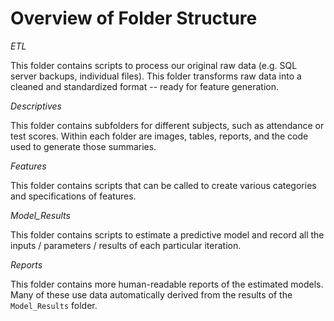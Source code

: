 # Overview of Folder Structure

*ETL*

This folder contains scripts to process our original raw data (e.g. SQL server backups, individual files). This folder transforms raw data into a cleaned and standardized format -- ready for feature generation.

*Descriptives*

This folder contains subfolders for different subjects, such as attendance or test scores. Within each folder are images, tables, reports, and the code used to generate those summaries.

*Features*

This folder contains scripts that can be called to create various categories and specifications of features.

*Model_Results*

This folder contains scripts to estimate a predictive model and record all the inputs / parameters / results of each particular iteration.

*Reports*

This folder contains more human-readable reports of the estimated models. Many of these use data automatically derived from the results of the `Model_Results` folder.